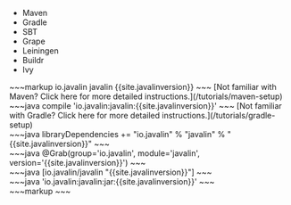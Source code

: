 
<div class="multitab-code" data-tab="1">
<ul>
    <li data-tab="1">Maven</li>
    <li data-tab="2">Gradle</li>
    <li data-tab="3">SBT</li>
    <li data-tab="4">Grape</li>
    <li data-tab="5">Leiningen</li>
    <li data-tab="6">Buildr</li>
    <li data-tab="7">Ivy</li>
</ul>

<div data-tab="1" markdown="1">
~~~markup
<dependency>
    <groupId>io.javalin</groupId>
    <artifactId>javalin</artifactId>
    <version>{{site.javalinversion}}</version>
</dependency>
~~~
[Not familiar with Maven? Click here for more detailed instructions.](/tutorials/maven-setup)
</div>

<div data-tab="2" markdown="1">
~~~java
compile 'io.javalin:javalin:{{site.javalinversion}}'
~~~
[Not familiar with Gradle? Click here for more detailed instructions.](/tutorials/gradle-setup)
</div>

<div data-tab="3" markdown="1">
~~~java
libraryDependencies += "io.javalin" % "javalin" % "{{site.javalinversion}}"
~~~
</div>

<div data-tab="4" markdown="1">
~~~java
@Grab(group='io.javalin', module='javalin', version='{{site.javalinversion}}') 
~~~
</div>

<div data-tab="5" markdown="1">
~~~java
[io.javalin/javalin "{{site.javalinversion}}"]
~~~
</div>

<div data-tab="6" markdown="1">
~~~java
'io.javalin:javalin:jar:{{site.javalinversion}}'
~~~
</div>

<div data-tab="7" markdown="1">
~~~markup
<dependency org="io.javalin" name="javalin" rev="{{site.javalinversion}}" />
~~~
</div>

</div>


